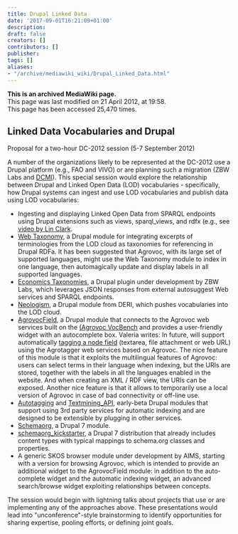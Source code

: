 ```yaml
---
title: Drupal Linked Data
date: '2017-09-01T16:21:09+01:00'
description: 
draft: false
creators: []
contributors: []
publisher: 
tags: []
aliases:
- "/archive/mediawiki_wiki/Drupal_Linked_Data.html"
---
```


 **This is an archived MediaWiki page.**  
This page was last modified on 21 April 2012, at 19:58.  
This page has been accessed 25,470 times.

## Linked Data Vocabularies and Drupal 

Proposal for a two-hour DC-2012 session (5-7 September 2012)

A number of the organizations likely to be represented at the DC-2012 use a Drupal platform (e.g., FAO and VIVO) or are planning such a migration (ZBW Labs and [DCMI](http://dublintodrupal.org/)). This special session would explore the relationship between Drupal and Linked Open Data (LOD) vocabularies - specifically, how Drupal systems can ingest and use LOD vocabularies and publish data using LOD vocabularies:

- Ingesting and displaying Linked Open Data from SPARQL endpoints using Drupal extensions such as views, sparql\_views, and rdfx (e.g., see [video by Lin Clark](http://lin-clark.com/blog/turning-cias-data-pretty-pictures-your-site-using-views).
- [Web Taxonomy](http://drupal.org/project/web_taxonomy), a Drupal module for integrating excerpts of terminologies from the LOD cloud as taxonomies for referencing in Drupal RDFa. It has been suggested that Agrovoc, with its large set of supported languages, might use the Web Taxonomy module to index in one language, then automagically update and display labels in all supported languages.
- [Economics Taxonomies](http://drupal.org/sandbox/jneubert/1447918), a Drupal plugin under development by ZBW Labs, which leverages JSON responses from external autosuggest Web services and SPARQL endpoints.
- [Neologism](http://drupal.org/project/neologism), a Drupal module from DERI, which pushes vocabularies into the LOD cloud.
- [AgrovocField](http://drupal.org/project/agrovocfield), a Drupal module that connects to the Agrovoc web services built on the [(Agrovoc VocBench](http://code.google.com/p/agrovoc-cs-workbench/wiki/VocBench) and provides a user-friendly widget with an autocomplete box. Valeria writes: In future, will support automatically [tagging a node field](http://aims.fao.org/community/agridrupal/pages/drupal-agrovoc-field-module-index-nodes-agrovoc) (textarea, file attachment or web URL) using the Agrotagger web services based on Agrovoc. The nice feature of this module is that it exploits the multilingual features of Agrovoc: users can select terms in their language when indexing, but the URIs are stored, together with the labels in all the languages enabled in the website. And when creating an XML / RDF view, the URIs can be exposed. Another nice feature is that it allows to temporarily use a local version of Agrovoc in case of bad connectivity or off-line use.
- [Autotagging](http://drupal.org/project/autotagging) and [Textmining\_API](http://drupal.org/project/textmining_api), early-beta Drupal modules that support using 3rd party services for automatic indexing and are designed to be extensible by plugging in other services.
- [Schemaorg](http://drupal.org/project/schemaorg), a Drupal 7 module.
- [schemaorg\_kickstarter](http://drupal.org/project/schemaorg_kickstarter), a Drupal 7 distribution that already includes content types with typical mappings to schema.org classes and properties.
- A generic SKOS browser module under development by AIMS, starting with a version for browsing Agrovoc, which is intended to provide an additional widget to the AgrovocField module: in addition to the auto-complete widget and the automatic indexing widget, an advanced search/browse widget exploiting relationships between concepts.

The session would begin with lightning talks about projects that use or are implementing any of the approaches above. These presentations would lead into "unconference"-style brainstorming to identify opportunities for sharing expertise, pooling efforts, or defining joint goals.


